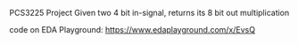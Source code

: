 PCS3225 Project
Given two 4 bit in-signal, returns its 8 bit out multiplication

code on EDA Playground: https://www.edaplayground.com/x/EvsQ
